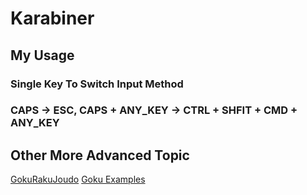 # Karabiner

## My Usage

### Single Key To Switch Input Method

### CAPS -> ESC, CAPS + ANY_KEY -> CTRL + SHFIT + CMD + ANY_KEY

## Other More Advanced Topic

[GokuRakuJoudo](https://github.com/yqrashawn/GokuRakuJoudo)
[Goku Examples](https://github.com/yqrashawn/GokuRakuJoudo/blob/master/in-the-wild.md)


